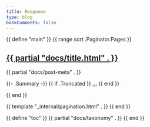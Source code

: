 ```yaml
---
title: Введение
type: blog
bookComments: false
---
```


{{ define "main" }}
{{ range sort .Paginator.Pages }}
<article class="markdown book-post">
    <h2>
        <a href="{{ .RelPermalink }}">{{ partial "docs/title.html" . }}</a>
    </h2>
    {{ partial "docs/post-meta" . }}
    <p>
        {{- .Summary -}}
        {{ if .Truncated }}
        <a href="{{ .RelPermalink }}">...</a>
        {{ end }}
    </p>
</article>
{{ end }}

{{ template "_internal/pagination.html" . }}
{{ end }}

{{ define "toc" }}
{{ partial "docs/taxonomy" . }}
{{ end }}
